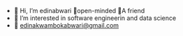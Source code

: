 - 👋 Hi, I’m edinabwari 🤗open-minded 🤩A friend 
- 👀 I’m interested in software engineerin and  data science 
- 📧 edinakwambokabwari@gmail.com 

<!---
edinabwari/edinabwari is a ✨ special ✨ repository because its `README.md` (this file) appears on your GitHub profile.
You can click the Preview link to take a look at your changes.
--->
